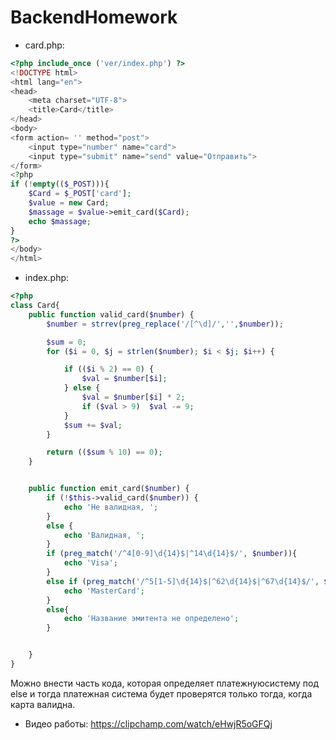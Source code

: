 # BackendHomework

- card.php:

```php
<?php include_once ('ver/index.php') ?>
<!DOCTYPE html>
<html lang="en">
<head>
    <meta charset="UTF-8">
    <title>Card</title>
</head>
<body>
<form action= '' method="post">
    <input type="number" name="card">
    <input type="submit" name="send" value="Отправить">
</form>
<?php
if (!empty(($_POST))){
    $Card = $_POST['card'];
    $value = new Card;
    $massage = $value->emit_card($Card);
    echo $massage;
}
?>  
</body>
</html>
```

- index.php:

```php
<?php
class Card{
    public function valid_card($number) {
        $number = strrev(preg_replace('/[^\d]/','',$number));

        $sum = 0;
        for ($i = 0, $j = strlen($number); $i < $j; $i++) {

            if (($i % 2) == 0) {
                $val = $number[$i];
            } else {
                $val = $number[$i] * 2;
                if ($val > 9)  $val -= 9;
            }
            $sum += $val;
        }

        return (($sum % 10) == 0);
    }


    public function emit_card($number) {
        if (!$this->valid_card($number)) {
            echo 'Не валидная, ';
        }
        else {
            echo 'Валидная, ';
        }
        if (preg_match('/^4[0-9]\d{14}$|^14\d{14}$/', $number)){
            echo 'Visa';
        }
        else if (preg_match('/^5[1-5]\d{14}$|^62\d{14}$|^67\d{14}$/', $number)){
            echo 'MasterCard';
        }
        else{
            echo 'Название эмитента не определено';
        }


    }
}

```

Можно внести часть кода, которая определяет платежнуюсистему под else  и тогда платежная система будет проверятся только тогда, когда карта валидна.


- Видео работы:
https://clipchamp.com/watch/eHwjR5oGFQj

